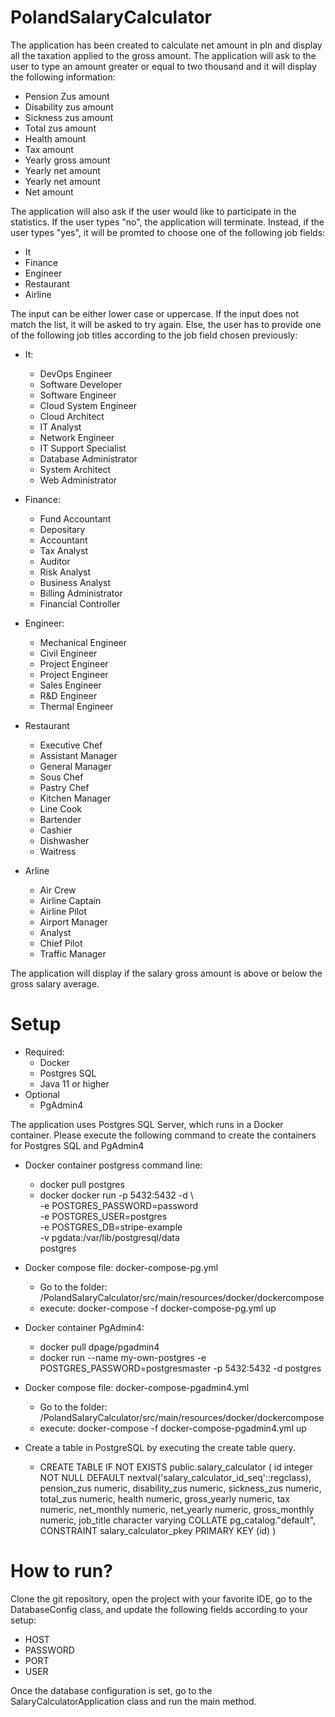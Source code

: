 # PolandSalaryCalculator

The application has been created to calculate net amount in pln and display all the taxation applied to the gross amount. The application will ask to the user to type an amount greater or equal to two thousand and it will display the following information:

* Pension Zus amount
* Disability zus amount
* Sickness zus amount
* Total zus amount
* Health amount
* Tax amount
* Yearly gross amount
* Yearly net amount
* Yearly net amount
* Net amount

The application will also ask if the user would like to participate in the statistics. If the user types "no", the application will terminate. Instead, if the user types "yes", it will be promted to choose one of the following job fields:

* It
* Finance
* Engineer
* Restaurant
* Airline

The input can be either lower case or uppercase. If the input does not match the list, it will be asked to try again. Else, the user has to provide one of the following job titles according to the job field chosen previously:

* It:
    * DevOps Engineer
    * Software Developer
    * Software Engineer
    * Cloud System Engineer
    * Cloud Architect
    * IT Analyst
    * Network Engineer
    * IT Support Specialist
    * Database Administrator
    * System Architect
    * Web Administrator

* Finance:
    * Fund Accountant
    * Depositary
    * Accountant
    * Tax Analyst
    * Auditor
    * Risk Analyst
    * Business Analyst
    * Billing Administrator
    * Financial Controller

* Engineer:
    * Mechanical Engineer
    * Civil Engineer
    * Project Engineer
    * Project Engineer
    * Sales Engineer
    * R&D Engineer
    * Thermal Engineer

* Restaurant
    * Executive Chef
    * Assistant Manager
    * General Manager
    * Sous Chef
    * Pastry Chef
    * Kitchen Manager
    * Line Cook
    * Bartender
    * Cashier
    * Dishwasher
    * Waitress

* Arline
    * Air Crew
    * Airline Captain
    * Airline Pilot
    * Airport Manager
    * Analyst
    * Chief Pilot
    * Traffic Manager


The application will display if the salary gross amount is above or below the gross salary average.

# Setup
* Required:
    * Docker
    * Postgres SQL
    * Java 11 or higher
* Optional
    * PgAdmin4

The application uses Postgres SQL Server, which runs in a Docker container. Please execute the following command to create the containers for Postgres SQL and PgAdmin4

* Docker container postgress command line:
    * docker pull postgres
    * docker docker run -p 5432:5432 -d \                                              
      -e POSTGRES_PASSWORD=password \
      -e POSTGRES_USER=postgres \
      -e POSTGRES_DB=stripe-example \
      -v pgdata:/var/lib/postgresql/data \
      postgres

* Docker compose file: docker-compose-pg.yml
    * Go to the folder: /PolandSalaryCalculator/src/main/resources/docker/dockercompose
    * execute: docker-compose -f docker-compose-pg.yml up



* Docker container PgAdmin4:
    * docker pull dpage/pgadmin4
    * docker run --name my-own-postgres -e POSTGRES_PASSWORD=postgresmaster -p 5432:5432 -d postgres

* Docker compose file: docker-compose-pgadmin4.yml
    * Go to the folder: /PolandSalaryCalculator/src/main/resources/docker/dockercompose
    * execute: docker-compose -f docker-compose-pgadmin4.yml up

* Create a table in PostgreSQL by executing the create table query.

    * CREATE TABLE IF NOT EXISTS public.salary_calculator ( id integer NOT NULL DEFAULT nextval('salary_calculator_id_seq'::regclass), pension_zus numeric, disability_zus numeric, sickness_zus numeric, total_zus numeric, health numeric, gross_yearly numeric, tax numeric, net_monthly numeric, net_yearly numeric, gross_monthly numeric, job_title character varying COLLATE pg_catalog."default", CONSTRAINT salary_calculator_pkey PRIMARY KEY (id) )

# How to run?

Clone the git repository, open the project with your favorite IDE, go to the DatabaseConfig class, and update the following fields according to your setup:

* HOST
* PASSWORD
* PORT
* USER

Once the database configuration is set, go to the SalaryCalculatorApplication class and run the main method.

